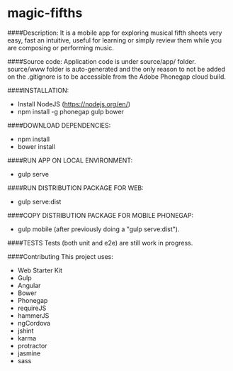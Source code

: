 # magic-fifths
####Description: 
It is a mobile app for exploring musical fifth sheets very easy, fast an intuitive, 
useful for learning or simply review them while you are composing or performing music.

####Source code:
Application code is under source/app/ folder.
source/www folder is auto-generated and the only reason to not be added on the .gitignore is to be accessible from the Adobe Phonegap cloud build.

####INSTALLATION:
- Install NodeJS (https://nodejs.org/en/)
- npm install -g phonegap gulp bower

####DOWNLOAD DEPENDENCIES:
- npm install
- bower install

####RUN APP ON LOCAL ENVIRONMENT:
- gulp serve

####RUN DISTRIBUTION PACKAGE FOR WEB:
- gulp serve:dist

####COPY DISTRIBUTION PACKAGE FOR MOBILE PHONEGAP:
- gulp mobile (after previously doing a "gulp serve:dist").

####TESTS
Tests (both unit and e2e) are still work in progress.

####Contributing
This project uses:
- Web Starter Kit
- Gulp
- Angular
- Bower
- Phonegap
- requireJS
- hammerJS
- ngCordova
- jshint
- karma
- protractor
- jasmine
- sass